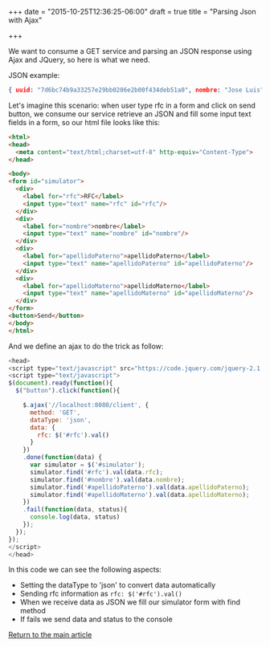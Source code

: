 +++
date = "2015-10-25T12:36:25-06:00"
draft = true
title = "Parsing Json with Ajax"

+++

We want to consume a GET service and parsing an JSON response using Ajax and JQuery, so here is what we need.

JSON example:

```json
{ uuid: "7d6bc74b9a33257e29bb0206e2b00f434deb51a0", nombre: "Jose Luis", apellidoPaterno: "De la Cruz", apellidoMaterno: "Morales", rfc: "rfc", fechaNacimiento: 1445640529000, 18 more… }
```

Let's imagine this scenario: when user type rfc in a form and click on send button, we consume our service retrieve an JSON and fill some input text fields in a form, so our html file looks like this:

```html
<html>
<head>
  <meta content="text/html;charset=utf-8" http-equiv="Content-Type">
</head>

<body>
<form id="simulator">
  <div>
    <label for="rfc">RFC</label>
    <input type="text" name="rfc" id="rfc"/>
  </div>
  <div>
    <label for="nombre">nombre</label>
    <input type="text" name="nombre" id="nombre"/>
  </div>
  <div>
    <label for="apellidoPaterno">apellidoPaterno</label>
    <input type="text" name="apellidoPaterno" id="apellidoPaterno"/>
  </div>
  <div>
    <label for="apellidoMaterno">apellidoMaterno</label>
    <input type="text" name="apellidoMaterno" id="apellidoMaterno"/>
  </div>
</form>
<button>Send</button>
</body>
</html>
```

And we define an ajax to do the trick as follow:

```javascript
<head>
<script type="text/javascript" src="https://code.jquery.com/jquery-2.1.4.min.js"></script>
<script type="text/javascript">
$(document).ready(function(){
  $("button").click(function(){

    $.ajax('//localhost:8080/client', {
      method: 'GET',
      dataType: 'json',
      data: {
        rfc: $('#rfc').val()
      }
    })
    .done(function(data) {
      var simulator = $('#simulator');
      simulator.find('#rfc').val(data.rfc);
      simulator.find('#nombre').val(data.nombre);
      simulator.find('#apellidoPaterno').val(data.apellidoPaterno);
      simulator.find('#apellidoMaterno').val(data.apellidoMaterno);
    })
    .fail(function(data, status){
      console.log(data, status)
    });
  });
});
</script>
</head>
```

In this code we can see the following aspects:

* Setting the dataType to 'json' to convert data automatically
* Sending rfc information as `rfc: $('#rfc').val()`
* When we receive data as JSON we fill our simulator form with find method
* If fails we send data and status to the console

[Return to the main article](/techtalk/ux_development)
